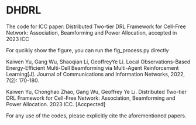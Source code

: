 # DHDRL

The code for ICC paper: Distributed Two-tier DRL Framework for Cell-Free Network: Association, Beamforming and Power Allocation, accepted in 2023 ICC


For qucikly show the figure, you can run the fig_process.py directly



Kaiwen Yu, Gang Wu, Shaoqian Li, GeoffreyYe Li. Local Observations-Based Energy-Efficient Multi-Cell Beamforming via Multi-Agent Reinforcement Learning[J]. Journal of Communications and Information Networks, 2022, 7(2): 170-180.

Kaiwen Yu, Chonghao Zhao, Gang Wu, Geoffrey Ye Li. Distributed Two-tier DRL Framework for Cell-Free Network: Association, Beamforming and Power Allocation. 2023 ICC. [Accpected]

For any use of the codes, please explicitly cite the aforementioned papers.
